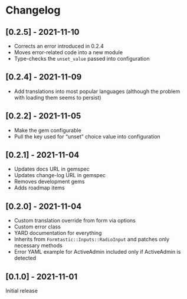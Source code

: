 # Changelog

## [0.2.5] - 2021-11-10

- Corrects an error introduced in 0.2.4
- Moves error-related code into a new module
- Type-checks the `unset_value` passed into configuration

## [0.2.4] - 2021-11-09

- Add translations into most popular languages (although the problem with loading them seems to persist)

## [0.2.2] - 2021-11-05

- Make the gem configurable
- Pull the key used for “unset” choice value into configuration

## [0.2.1] - 2021-11-04

- Updates docs URL in gemspec
- Updates change-log URL in gemspec
- Removes development gems
- Adds roadmap items

## [0.2.0] - 2021-11-04

- Custom translation override from form via options
- Custom error class
- YARD documentation for everything
- Inherits from `Formtastic::Inputs::RadioInput` and patches only necessary methods
- Error YAML example for ActiveAdmin included only if ActiveAdmin is detected

## [0.1.0] - 2021-11-01

Initial release
